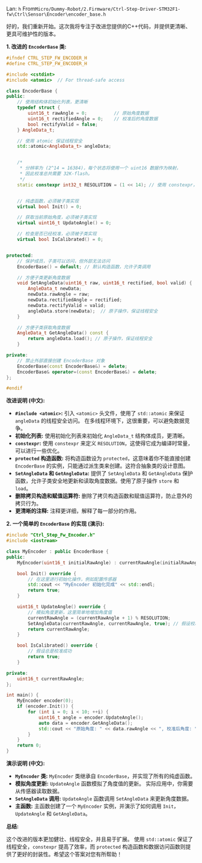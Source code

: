 Lan: `h` From`Micro/Dummy-Robot/2.Firmware/Ctrl-Step-Driver-STM32F1-fw\Ctrl\Sensor\Encoder\encoder_base.h`

好的，我们重新开始。这次我将专注于改进您提供的C++代码，并提供更清晰、更具可维护性的版本。

**1. 改进的 `EncoderBase` 类:**

```c++
#ifndef CTRL_STEP_FW_ENCODER_H
#define CTRL_STEP_FW_ENCODER_H

#include <cstdint>
#include <atomic>  // For thread-safe access

class EncoderBase {
public:
    // 使用结构体初始化列表，更清晰
    typedef struct {
        uint16_t rawAngle = 0;          // 原始角度数据
        uint16_t rectifiedAngle = 0;    // 校准后的角度数据
        bool rectifyValid = false;
    } AngleData_t;

    // 使用 atomic 保证线程安全
    std::atomic<AngleData_t> angleData;


    /*
     * 分辨率为 (2^14 = 16384)，每个状态将使用一个 uint16 数据作为映射，
     * 因此校准总共需要 32K-flash。
     */
    static constexpr int32_t RESOLUTION = (1 << 14); // 使用 constexpr，编译时常量


    // 纯虚函数，必须被子类实现
    virtual bool Init() = 0;

    // 获取当前原始角度，必须被子类实现
    virtual uint16_t UpdateAngle() = 0;

    // 检查是否已经校准，必须被子类实现
    virtual bool IsCalibrated() = 0;


protected:
    // 保护成员，子类可以访问，但外部无法访问
    EncoderBase() = default; // 默认构造函数，允许子类调用

    // 方便子类更新角度数据
    void SetAngleData(uint16_t raw, uint16_t rectified, bool valid) {
        AngleData_t newData;
        newData.rawAngle = raw;
        newData.rectifiedAngle = rectified;
        newData.rectifyValid = valid;
        angleData.store(newData);  // 原子操作，保证线程安全
    }

    // 方便子类获取角度数据
    AngleData_t GetAngleData() const {
        return angleData.load(); // 原子操作，保证线程安全
    }

private:
    // 禁止外部直接创建 EncoderBase 对象
    EncoderBase(const EncoderBase&) = delete;
    EncoderBase& operator=(const EncoderBase&) = delete;
};

#endif
```

**改进说明 (中文):**

*   **`#include <atomic>`:** 引入 `<atomic>` 头文件，使用了 `std::atomic` 来保证 `angleData` 的线程安全访问。  在多线程环境下，这很重要，可以避免数据竞争。
*   **初始化列表:**  使用初始化列表来初始化 `AngleData_t` 结构体成员，更清晰。
*   **`constexpr`:** 使用 `constexpr` 来定义 `RESOLUTION`，这使得它成为编译时常量，可以进行一些优化。
*   **`protected` 构造函数:**  将构造函数设为 `protected`，这意味着你不能直接创建 `EncoderBase` 的实例，只能通过派生类来创建。这符合抽象类的设计意图。
*   **`SetAngleData` 和 `GetAngleData`:** 提供了 `SetAngleData` 和 `GetAngleData` 保护函数，允许子类安全地更新和读取角度数据。使用了原子操作 `store` 和 `load`。
*   **删除拷贝构造和赋值运算符:**  删除了拷贝构造函数和赋值运算符，防止意外的拷贝行为。
*   **更清晰的注释:**  注释更详细，解释了每一部分的作用。

**2. 一个简单的 `EncoderBase` 的实现 (演示):**

```c++
#include "Ctrl_Step_Fw_Encoder.h"
#include <iostream>

class MyEncoder : public EncoderBase {
public:
    MyEncoder(uint16_t initialRawAngle) : currentRawAngle(initialRawAngle) {}

    bool Init() override {
        // 在这里进行初始化操作，例如配置传感器
        std::cout << "MyEncoder 初始化完成" << std::endl;
        return true;
    }

    uint16_t UpdateAngle() override {
        // 模拟角度更新，这里简单地增加角度值
        currentRawAngle = (currentRawAngle + 1) % RESOLUTION;
        SetAngleData(currentRawAngle, currentRawAngle, true); // 假设校准总是有效
        return currentRawAngle;
    }

    bool IsCalibrated() override {
        // 假设总是校准成功
        return true;
    }

private:
    uint16_t currentRawAngle;
};

int main() {
    MyEncoder encoder(0);
    if (encoder.Init()) {
        for (int i = 0; i < 10; ++i) {
            uint16_t angle = encoder.UpdateAngle();
            auto data = encoder.GetAngleData();
            std::cout << "原始角度: " << data.rawAngle << ", 校准后角度: " << data.rectifiedAngle << ", 校准有效: " << data.rectifyValid << std::endl;
        }
    }
    return 0;
}
```

**演示说明 (中文):**

*   **`MyEncoder` 类:**  `MyEncoder` 类继承自 `EncoderBase`，并实现了所有的纯虚函数。
*   **模拟角度更新:**  `UpdateAngle` 函数模拟了角度值的更新。  实际应用中，你需要从传感器读取数据。
*   **`SetAngleData` 调用:**  `UpdateAngle` 函数调用 `SetAngleData` 来更新角度数据。
*   **主函数:**  主函数创建了一个 `MyEncoder` 实例，并演示了如何调用 `Init`，`UpdateAngle` 和 `GetAngleData`。

**总结:**

这个改进的版本更加健壮、线程安全，并且易于扩展。 使用 `std::atomic` 保证了线程安全，`constexpr` 提高了效率，而 `protected` 构造函数和数据访问函数则提供了更好的封装性。希望这个答案对您有所帮助！
